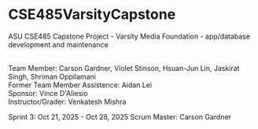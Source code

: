 # CSE485VarsityCapstone
ASU CSE485 Capstone Project - Varsity Media Foundation - app/database development and maintenance <br><br>


Team Member: Carson Gardner, Violet Stinson, Hsuan-Jun Lin, Jaskirat Singh, Shriman Oppilamani <br>
Former Team Member Assistence: Aidan Lei <br>
Sponsor: Vince D'Aliesio <br>
Instructor/Grader: Venkatesh Mishra <br>

Sprint 3: Oct 21, 2025 - Oct 28, 2025
Scrum Master: Carson Gardner <br>
